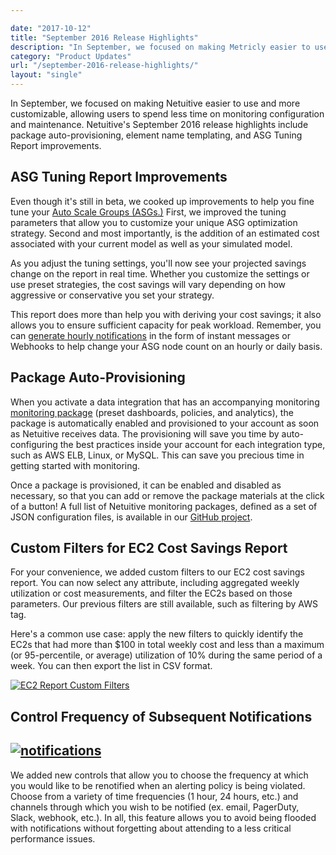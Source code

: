 ```yaml
---

date: "2017-10-12"
title: "September 2016 Release Highlights"
description: "In September, we focused on making Metricly easier to use and more customizable. This allows users to spend less time on configuration and maintenance."
category: "Product Updates"
url: "/september-2016-release-highlights/"
layout: "single"
---
```



In September, we focused on making Netuitive easier to use and more customizable, allowing users to spend less time on monitoring configuration and maintenance. Netuitive's September 2016 release highlights include package auto-provisioning, element name templating, and ASG Tuning Report improvements.

ASG Tuning Report Improvements
------------------------------

Even though it's still in beta, we cooked up improvements to help you fine tune your [Auto Scale Groups (ASGs.)](https://www.metricly.com/optimize-auto-scale-groups-asg-tuning-report)  First, we improved the tuning parameters that allow you to customize your unique ASG optimization strategy. Second and most importantly, is the addition of an estimated cost associated with your current model as well as your simulated model.

As you adjust the tuning settings, you'll now see your projected savings change on the report in real time. Whether you customize the settings or use preset strategies, the cost savings will vary depending on how aggressive or conservative you set your strategy.

This report does more than help you with deriving your cost savings; it also allows you to ensure sufficient capacity for peak workload. Remember, you can [generate hourly notifications](https://help.netuitive.com/Content/Reports/asg_tuning_report.htm#creating-a-recommended-instance-related-policy) in the form of instant messages or Webhooks to help change your ASG node count on an hourly or daily basis.

Package Auto-Provisioning
-------------------------

When you activate a data integration that has an accompanying monitoring [monitoring package](https://www.metricly.com/aws-monitoring-best-practices-using-pre-configured-dashboards) (preset dashboards, policies, and analytics), the package is automatically enabled and provisioned to your account as soon as Netuitive receives data. The provisioning will save you time by auto-configuring the best practices inside your account for each integration type, such as AWS ELB, Linux, or MySQL. This can save you precious time in getting started with monitoring.

Once a package is provisioned, it can be enabled and disabled as necessary, so that you can add or remove the package materials at the click of a button! A full list of Netuitive monitoring packages, defined as a set of JSON configuration files, is available in our [GitHub project](https://github.com/netuitive-community-packages).

Custom Filters for EC2 Cost Savings Report
------------------------------------------

For your convenience, we added custom filters to our EC2 cost savings report. You can now select any attribute, including aggregated weekly utilization or cost measurements, and filter the EC2s based on those parameters. Our previous filters are still available, such as filtering by AWS tag.

Here's a common use case: apply the new filters to quickly identify the EC2s that had more than $100 in total weekly cost and less than a maximum (or 95-percentile, or average) utilization of 10% during the same period of a week. You can then export the list in CSV format.

[![EC2 Report Custom Filters](https://www.metricly.com/wp-content/uploads/2017/07/EC2ReportCustomFilters-1024x485.png)](https://www.metricly.com/wp-content/uploads/2017/07/EC2ReportCustomFilters.png)

Control Frequency of Subsequent Notifications
---------------------------------------------

[![notifications](https://www.metricly.com/wp-content/uploads/2017/07/Notifications.png)](https://www.metricly.com/wp-content/uploads/2017/07/Notifications.png)
----------------------------------------------------------------------------------------------------------------------------------------------------------------

We added new controls that allow you to choose the frequency at which you would like to be renotified when an alerting policy is being violated. Choose from a variety of time frequencies (1 hour, 24 hours, etc.) and channels through which you wish to be notified (ex. email, PagerDuty, Slack, webhook, etc.).  In all, this feature allows you to avoid being flooded with notifications without forgetting about attending to a less critical performance issues.
